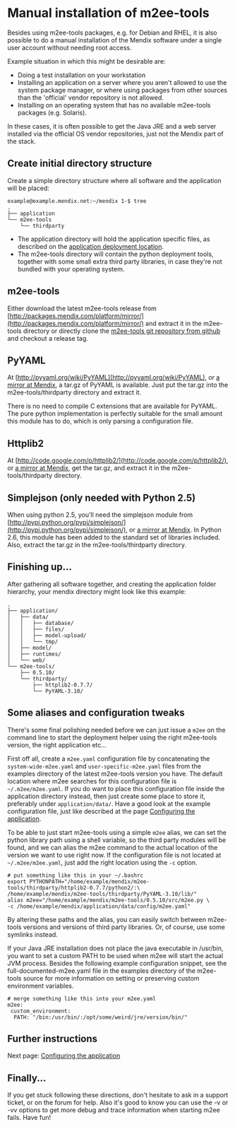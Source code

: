 # Manual installation of m2ee-tools

Besides using m2ee-tools packages, e.g. for Debian and RHEL, it is also possible to do a manual installation of the Mendix software under a single user account without needing root access.

Example situation in which this might be desirable are:

 * Doing a test installation on your workstation
 * Installing an application on a server where you aren't allowed to use the system package manager, or where using packages from other sources than the 'official' vendor repository is not allowed.
 * Installing on an operating system that has no available m2ee-tools packages (e.g. Solaris).

In these cases, it is often possible to get the Java JRE and a web server installed via the official OS vendor repositories, just not the Mendix part of the stack.

## Create initial directory structure

Create a simple directory structure where all software and the application will be placed:

    example@example.mendix.net:~/mendix 1-$ tree
    .
    ├── application
    └── m2ee-tools
        └── thirdparty

 * The application directory will hold the application specific files, as described on the [application deployment location](install-2.md).
 * The m2ee-tools directory will contain the python deployment tools, together with some small extra third party libraries, in case they're not bundled with your operating system.

## m2ee-tools

Either download the latest m2ee-tools release from [http://packages.mendix.com/platform/mirror/](http://packages.mendix.com/platform/mirror/) and extract it in the m2ee-tools directory or directly clone the [m2ee-tools git repository from github]() and checkout a release tag.

## PyYAML

At [http://pyyaml.org/wiki/PyYAML](http://pyyaml.org/wiki/PyYAML), or [a mirror at Mendix](http://packages.mendix.com/platform/mirror/thirdparty), a tar.gz of PyYAML is available. Just put the tar.gz into the m2ee-tools/thirdparty directory and extract it.

There is no need to compile C extensions that are available for PyYAML. The pure python implementation is perfectly suitable for the small amount this module has to do, which is only parsing a configuration file.

## Httplib2

At [http://code.google.com/p/httplib2/](http://code.google.com/p/httplib2/), or [a mirror at Mendix](http://packages.mendix.com/platform/mirror/thirdparty), get the tar.gz, and extract it in the m2ee-tools/thirdparty directory.

## Simplejson (only needed with Python 2.5)

When using python 2.5, you'll need the simplejson module from [http://pypi.python.org/pypi/simplejson/](http://pypi.python.org/pypi/simplejson/), or [a mirror at Mendix](http://packages.mendix.com/platform/mirror/thirdparty). In Python 2.6, this module has been added to the standard set of libraries included. Also, extract the tar.gz in the m2ee-tools/thirdparty directory.

## Finishing up...

After gathering all software together, and creating the application folder hierarchy, your mendix directory might look like this example:

    .
    ├── application/
    │   ├── data/
    │   │   ├── database/
    │   │   ├── files/
    │   │   ├── model-upload/
    │   │   └── tmp/
    │   ├── model/
    │   ├── runtimes/
    │   └── web/
    └── m2ee-tools/
        ├── 0.5.10/
        └── thirdparty/
            ├── httplib2-0.7.7/
            └── PyYAML-3.10/

## Some aliases and configuration tweaks

There's some final polishing needed before we can just issue a `m2ee` on the command line to start the deployment helper using the right m2ee-tools version, the right application etc...

First off all, create a `m2ee.yaml` configuration file by concatenating the `system-wide-m2ee.yaml` and `user-specific-m2ee.yaml` files from the examples directory of the latest m2ee-tools version you have. The default location where m2ee searches for this configuration file is `~/.m2ee/m2ee.yaml`. If you do want to place this configuration file inside the application directory instead, then just create some place to store it, preferably under `application/data/`. Have a good look at the example configuration file, just like described at the page [Configuring the application](configure.md).

To be able to just start m2ee-tools using a simple `m2ee` alias, we can set the python library path using a shell variable, so the third party modules will be found, and we can alias the m2ee command to the actual location of the version we want to use right now. If the configuration file is not located at `~/.m2ee/m2ee.yaml`, just add the right location using the `-c` option.

    # put something like this in your ~/.bashrc
    export PYTHONPATH="/home/example/mendix/m2ee-tools/thirdparty/httplib2-0.7.7/python2/:\
    /home/example/mendix/m2ee-tools/thirdparty/PyYAML-3.10/lib/"
    alias m2ee="/home/example/mendix/m2ee-tools/0.5.10/src/m2ee.py \
    -c /home/example/mendix/application/data/config/m2ee.yaml"

By altering these paths and the alias, you can easily switch between m2ee-tools versions and versions of third party libraries. Or, of course, use some symlinks instead.

If your Java JRE installation does not place the java executable in /usr/bin, you want to set a custom PATH to be used when m2ee will start the actual JVM process. Besides the following example configuration snippet, see the full-documented-m2ee.yaml file in the examples directory of the m2ee-tools source for more information on setting or preserving custom environment variables.

    # merge something like this into your m2ee.yaml
    m2ee:
     custom_environment:
      PATH: "/bin:/usr/bin/:/opt/some/weird/jre/version/bin/"

## Further instructions

Next page: [Configuring the application](configure.md)

## Finally...

If you get stuck following these directions, don't hesitate to ask in a support ticket, or on the forum for help. Also it's good to know you can use the -v or -vv options to get more debug and trace information when starting m2ee fails. Have fun!
